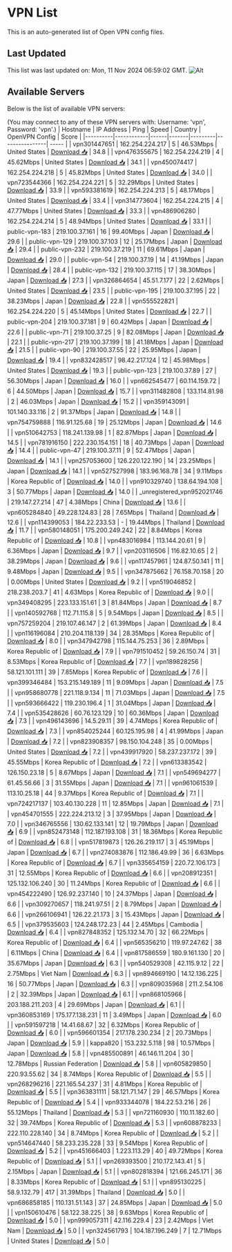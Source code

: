 # VPN List

This is an auto-generated list of Open VPN config files.

## Last Updated

This list was last updated on: Mon, 11 Nov 2024 06:59:02 GMT.
![Alt](https://repobeats.axiom.co/api/embed/186b98318ef1479477931607c1ad7d823f12451f.svg "Repobeats analytics image")

## Available Servers

Below is the list of available VPN servers:

(You may connect to any of these VPN servers with: Username: 'vpn', Password: 'vpn'.)
| Hostname | IP Address | Ping | Speed | Country | OpenVPN Config | Score |
|----------|------------|------|-------|---------|----------------| ----- |
| vpn301447651 | 162.254.224.217 | 5 | 46.53Mbps | United States | [Download 📥](./configs/server_0_US.ovpn) | 34.8 |
| vpn476355675 | 162.254.224.219 | 4 | 45.62Mbps | United States | [Download 📥](./configs/server_1_US.ovpn) | 34.1 |
| vpn450074417 | 162.254.224.218 | 5 | 45.82Mbps | United States | [Download 📥](./configs/server_2_US.ovpn) | 34.0 |
| vpn723544366 | 162.254.224.221 | 5 | 32.29Mbps | United States | [Download 📥](./configs/server_3_US.ovpn) | 33.9 |
| vpn593381619 | 162.254.224.213 | 5 | 48.17Mbps | United States | [Download 📥](./configs/server_4_US.ovpn) | 33.4 |
| vpn314773604 | 162.254.224.215 | 4 | 47.77Mbps | United States | [Download 📥](./configs/server_5_US.ovpn) | 33.3 |
| vpn486906280 | 162.254.224.214 | 5 | 48.94Mbps | United States | [Download 📥](./configs/server_6_US.ovpn) | 33.1 |
| public-vpn-183 | 219.100.37.161 | 16 | 99.40Mbps | Japan | [Download 📥](./configs/server_7_JP.ovpn) | 29.6 |
| public-vpn-129 | 219.100.37.103 | 12 | 25.17Mbps | Japan | [Download 📥](./configs/server_8_JP.ovpn) | 29.4 |
| public-vpn-232 | 219.100.37.219 | 11 | 69.61Mbps | Japan | [Download 📥](./configs/server_9_JP.ovpn) | 29.0 |
| public-vpn-54 | 219.100.37.19 | 14 | 41.19Mbps | Japan | [Download 📥](./configs/server_10_JP.ovpn) | 28.4 |
| public-vpn-132 | 219.100.37.115 | 17 | 38.30Mbps | Japan | [Download 📥](./configs/server_11_JP.ovpn) | 27.3 |
| vpn326864654 | 45.51.7.177 | 22 | 2.62Mbps | United States | [Download 📥](./configs/server_12_US.ovpn) | 23.5 |
| public-vpn-195 | 219.100.37.195 | 22 | 38.23Mbps | Japan | [Download 📥](./configs/server_13_JP.ovpn) | 22.8 |
| vpn555522821 | 162.254.224.220 | 5 | 45.14Mbps | United States | [Download 📥](./configs/server_14_US.ovpn) | 22.7 |
| public-vpn-204 | 219.100.37.181 | 9 | 60.42Mbps | Japan | [Download 📥](./configs/server_15_JP.ovpn) | 22.6 |
| public-vpn-71 | 219.100.37.25 | 9 | 82.08Mbps | Japan | [Download 📥](./configs/server_16_JP.ovpn) | 22.1 |
| public-vpn-217 | 219.100.37.199 | 18 | 41.18Mbps | Japan | [Download 📥](./configs/server_17_JP.ovpn) | 21.5 |
| public-vpn-90 | 219.100.37.55 | 22 | 25.95Mbps | Japan | [Download 📥](./configs/server_18_JP.ovpn) | 19.4 |
| vpn832428517 | 98.42.217.124 | 12 | 45.98Mbps | United States | [Download 📥](./configs/server_19_US.ovpn) | 19.3 |
| public-vpn-123 | 219.100.37.89 | 27 | 56.30Mbps | Japan | [Download 📥](./configs/server_20_JP.ovpn) | 16.0 |
| vpn662545477 | 60.114.159.72 | 6 | 44.50Mbps | Japan | [Download 📥](./configs/server_21_JP.ovpn) | 15.7 |
| vpn311482808 | 133.114.81.98 | 2 | 46.03Mbps | Japan | [Download 📥](./configs/server_22_JP.ovpn) | 15.2 |
| vpn359143091 | 101.140.33.116 | 2 | 91.37Mbps | Japan | [Download 📥](./configs/server_23_JP.ovpn) | 14.8 |
| vpn754759888 | 116.91.125.68 | 19 | 25.12Mbps | Japan | [Download 📥](./configs/server_24_JP.ovpn) | 14.6 |
| vpn510642753 | 118.241.139.98 | 1 | 82.87Mbps | Japan | [Download 📥](./configs/server_25_JP.ovpn) | 14.5 |
| vpn781916150 | 222.230.154.151 | 18 | 40.73Mbps | Japan | [Download 📥](./configs/server_26_JP.ovpn) | 14.4 |
| public-vpn-47 | 219.100.37.11 | 9 | 52.47Mbps | Japan | [Download 📥](./configs/server_27_JP.ovpn) | 14.1 |
| vpn257053600 | 126.220.122.190 | 14 | 23.25Mbps | Japan | [Download 📥](./configs/server_28_JP.ovpn) | 14.1 |
| vpn527527998 | 183.96.168.78 | 34 | 9.11Mbps | Korea Republic of | [Download 📥](./configs/server_29_KR.ovpn) | 14.0 |
| vpn910329740 | 138.64.194.108 | 3 | 50.77Mbps | Japan | [Download 📥](./configs/server_30_JP.ovpn) | 14.0 |
| _unregistered_vpn952021746 | 219.147.27.214 | 47 | 4.38Mbps | China | [Download 📥](./configs/server_31_CN.ovpn) | 13.6 |
| vpn605284840 | 49.228.124.83 | 28 | 7.65Mbps | Thailand | [Download 📥](./configs/server_32_TH.ovpn) | 12.6 |
| vpn114399053 | 184.22.233.53 | - | 19.44Mbps | Thailand | [Download 📥](./configs/server_33_TH.ovpn) | 11.7 |
| vpn580148051 | 175.200.249.242 | 22 | 8.84Mbps | Korea Republic of | [Download 📥](./configs/server_34_KR.ovpn) | 10.8 |
| vpn483016984 | 113.144.20.61 | 9 | 6.36Mbps | Japan | [Download 📥](./configs/server_35_JP.ovpn) | 9.7 |
| vpn203116506 | 116.82.10.65 | 2 | 38.29Mbps | Japan | [Download 📥](./configs/server_36_JP.ovpn) | 9.6 |
| vpn117457961 | 124.87.50.141 | 11 | 9.48Mbps | Japan | [Download 📥](./configs/server_37_JP.ovpn) | 9.5 |
| vpn347875662 | 76.158.70.158 | 20 | 0.00Mbps | United States | [Download 📥](./configs/server_38_US.ovpn) | 9.2 |
| vpn519046852 | 218.238.203.7 | 41 | 4.63Mbps | Korea Republic of | [Download 📥](./configs/server_39_KR.ovpn) | 9.0 |
| vpn349408295 | 223.133.151.61 | 3 | 81.84Mbps | Japan | [Download 📥](./configs/server_40_JP.ovpn) | 8.7 |
| vpn140592768 | 112.71.115.8 | 5 | 9.54Mbps | Japan | [Download 📥](./configs/server_41_JP.ovpn) | 8.5 |
| vpn757259204 | 219.107.46.147 | 2 | 61.39Mbps | Japan | [Download 📥](./configs/server_42_JP.ovpn) | 8.4 |
| vpn116196084 | 210.204.118.139 | 34 | 28.35Mbps | Korea Republic of | [Download 📥](./configs/server_43_KR.ovpn) | 8.0 |
| vpn347942798 | 115.144.75.253 | 36 | 2.89Mbps | Korea Republic of | [Download 📥](./configs/server_44_KR.ovpn) | 7.9 |
| vpn791510452 | 59.26.150.74 | 31 | 8.53Mbps | Korea Republic of | [Download 📥](./configs/server_45_KR.ovpn) | 7.7 |
| vpn189828256 | 58.121.101.111 | 39 | 7.85Mbps | Korea Republic of | [Download 📥](./configs/server_46_KR.ovpn) | 7.6 |
| vpn399346484 | 153.215.149.189 | 11 | 9.09Mbps | Japan | [Download 📥](./configs/server_47_JP.ovpn) | 7.5 |
| vpn958680778 | 221.118.9.134 | 11 | 71.03Mbps | Japan | [Download 📥](./configs/server_48_JP.ovpn) | 7.5 |
| vpn593666422 | 119.230.196.4 | 1 | 31.04Mbps | Japan | [Download 📥](./configs/server_49_JP.ovpn) | 7.4 |
| vpn535428626 | 60.76.123.129 | 10 | 60.36Mbps | Japan | [Download 📥](./configs/server_50_JP.ovpn) | 7.3 |
| vpn496143696 | 14.5.29.11 | 39 | 4.74Mbps | Korea Republic of | [Download 📥](./configs/server_51_KR.ovpn) | 7.3 |
| vpn854025244 | 60.125.195.98 | 4 | 41.99Mbps | Japan | [Download 📥](./configs/server_52_JP.ovpn) | 7.2 |
| vpn823908357 | 98.150.104.248 | 35 | 0.00Mbps | United States | [Download 📥](./configs/server_53_US.ovpn) | 7.2 |
| vpn439917920 | 58.237.237.172 | 39 | 45.55Mbps | Korea Republic of | [Download 📥](./configs/server_54_KR.ovpn) | 7.2 |
| vpn613383542 | 126.150.23.18 | 5 | 8.67Mbps | Japan | [Download 📥](./configs/server_55_JP.ovpn) | 7.1 |
| vpn549694277 | 61.45.56.66 | 3 | 31.55Mbps | Japan | [Download 📥](./configs/server_56_JP.ovpn) | 7.1 |
| vpn961061539 | 113.10.25.18 | 44 | 9.37Mbps | Korea Republic of | [Download 📥](./configs/server_57_KR.ovpn) | 7.1 |
| vpn724217137 | 103.40.130.228 | 11 | 12.85Mbps | Japan | [Download 📥](./configs/server_58_JP.ovpn) | 7.1 |
| vpn454701555 | 222.224.213.12 | 3 | 37.95Mbps | Japan | [Download 📥](./configs/server_59_JP.ovpn) | 7.0 |
| vpn346765556 | 130.62.133.141 | 12 | 19.79Mbps | Japan | [Download 📥](./configs/server_60_JP.ovpn) | 6.9 |
| vpn852473148 | 112.187.193.108 | 31 | 18.36Mbps | Korea Republic of | [Download 📥](./configs/server_61_KR.ovpn) | 6.8 |
| vpn517819873 | 126.26.219.117 | 3 | 45.19Mbps | Japan | [Download 📥](./configs/server_62_JP.ovpn) | 6.7 |
| vpn274083876 | 112.186.49.99 | 36 | 6.63Mbps | Korea Republic of | [Download 📥](./configs/server_63_KR.ovpn) | 6.7 |
| vpn335654159 | 220.72.106.173 | 31 | 12.55Mbps | Korea Republic of | [Download 📥](./configs/server_64_KR.ovpn) | 6.6 |
| vpn208912351 | 125.132.106.240 | 30 | 11.24Mbps | Korea Republic of | [Download 📥](./configs/server_65_KR.ovpn) | 6.6 |
| vpn454222490 | 126.92.237.140 | 10 | 24.37Mbps | Japan | [Download 📥](./configs/server_66_JP.ovpn) | 6.6 |
| vpn309270657 | 118.241.97.51 | 2 | 8.79Mbps | Japan | [Download 📥](./configs/server_67_JP.ovpn) | 6.6 |
| vpn266106941 | 126.22.21.173 | 3 | 15.43Mbps | Japan | [Download 📥](./configs/server_68_JP.ovpn) | 6.5 |
| vpn379535603 | 124.248.172.23 | 44 | 2.45Mbps | Cambodia | [Download 📥](./configs/server_69_KH.ovpn) | 6.4 |
| vpn827848352 | 125.132.14.70 | 32 | 66.22Mbps | Korea Republic of | [Download 📥](./configs/server_70_KR.ovpn) | 6.4 |
| vpn565356210 | 119.97.247.62 | 38 | 6.11Mbps | China | [Download 📥](./configs/server_71_CN.ovpn) | 6.4 |
| vpn817586559 | 180.9.161.130 | 20 | 35.67Mbps | Japan | [Download 📥](./configs/server_72_JP.ovpn) | 6.3 |
| vpn540529308 | 42.115.9.12 | 22 | 2.75Mbps | Viet Nam | [Download 📥](./configs/server_73_VN.ovpn) | 6.3 |
| vpn894669190 | 14.12.136.225 | 16 | 50.77Mbps | Japan | [Download 📥](./configs/server_74_JP.ovpn) | 6.3 |
| vpn809035968 | 211.2.54.106 | 2 | 32.39Mbps | Japan | [Download 📥](./configs/server_75_JP.ovpn) | 6.1 |
| vpn868105966 | 203.188.211.203 | 4 | 29.69Mbps | Japan | [Download 📥](./configs/server_76_JP.ovpn) | 6.1 |
| vpn360853169 | 175.177.138.231 | 11 | 3.49Mbps | Japan | [Download 📥](./configs/server_77_JP.ovpn) | 6.0 |
| vpn591597218 | 14.41.68.67 | 32 | 6.32Mbps | Korea Republic of | [Download 📥](./configs/server_78_KR.ovpn) | 6.0 |
| vpn596601354 | 217.178.230.234 | 2 | 20.73Mbps | Japan | [Download 📥](./configs/server_79_JP.ovpn) | 5.9 |
| kappa820 | 153.232.5.118 | 98 | 10.57Mbps | Japan | [Download 📥](./configs/server_80_JP.ovpn) | 5.8 |
| vpn485500891 | 46.146.11.204 | 30 | 12.78Mbps | Russian Federation | [Download 📥](./configs/server_81_RU.ovpn) | 5.8 |
| vpn605829850 | 220.93.55.62 | 34 | 8.74Mbps | Korea Republic of | [Download 📥](./configs/server_82_KR.ovpn) | 5.5 |
| vpn268296216 | 221.165.54.237 | 31 | 4.81Mbps | Korea Republic of | [Download 📥](./configs/server_83_KR.ovpn) | 5.5 |
| vpn363831111 | 58.121.71.147 | 29 | 46.57Mbps | Korea Republic of | [Download 📥](./configs/server_84_KR.ovpn) | 5.4 |
| vpn933344078 | 184.22.53.216 | 26 | 55.12Mbps | Thailand | [Download 📥](./configs/server_85_TH.ovpn) | 5.3 |
| vpn721160930 | 110.11.182.60 | 32 | 39.74Mbps | Korea Republic of | [Download 📥](./configs/server_86_KR.ovpn) | 5.3 |
| vpn608878233 | 222.110.228.140 | 34 | 8.74Mbps | Korea Republic of | [Download 📥](./configs/server_87_KR.ovpn) | 5.2 |
| vpn514647440 | 58.233.235.228 | 33 | 9.54Mbps | Korea Republic of | [Download 📥](./configs/server_88_KR.ovpn) | 5.2 |
| vpn451666403 | 1.223.113.29 | 40 | 49.72Mbps | Korea Republic of | [Download 📥](./configs/server_89_KR.ovpn) | 5.1 |
| vpn269393500 | 210.172.143.41 | 5 | 2.15Mbps | Japan | [Download 📥](./configs/server_90_JP.ovpn) | 5.1 |
| vpn802818394 | 121.66.245.171 | 36 | 8.33Mbps | Korea Republic of | [Download 📥](./configs/server_91_KR.ovpn) | 5.1 |
| vpn895130225 | 58.9.132.79 | 417 | 31.39Mbps | Thailand | [Download 📥](./configs/server_92_TH.ovpn) | 5.0 |
| vpn686858185 | 110.131.51.143 | 37 | 24.85Mbps | Japan | [Download 📥](./configs/server_93_JP.ovpn) | 5.0 |
| vpn150610476 | 58.122.38.225 | 38 | 9.63Mbps | Korea Republic of | [Download 📥](./configs/server_94_KR.ovpn) | 5.0 |
| vpn999057311 | 42.116.229.4 | 23 | 2.42Mbps | Viet Nam | [Download 📥](./configs/server_95_VN.ovpn) | 5.0 |
| vpn324561793 | 104.187.196.249 | 7 | 12.71Mbps | United States | [Download 📥](./configs/server_96_US.ovpn) | 5.0 |
